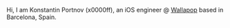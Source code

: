 Hi, I am Konstantin Portnov (x0000ff), an iOS engineer @ [Wallapop](https://wallapop/com) based in Barcelona, Spain.